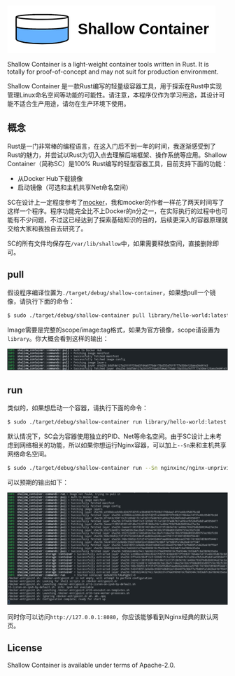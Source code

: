  

![Shallow Container](./docs/logo.png)

Shallow Container is a light-weight container tools written in Rust. It is totally for proof-of-concept and may not suit for production environment.

Shallow Container 是一款Rust编写的轻量级容器工具，用于探索在Rust中实现管理Linux命名空间等功能的可能性。请注意，本程序仅作为学习用途，其设计可能不适合生产用途，请勿在生产环境下使用。

## 概念

Rust是一门非常棒的编程语言，在这入门后不到一年的时间，我逐渐感受到了Rust的魅力，并尝试以Rust为切入点去理解后端框架、操作系统等应用。Shallow Container（简称SC）是100% Rust编写的轻型容器工具，目前支持下面的功能：

- 从Docker Hub下载镜像
- 启动镜像（可选和主机共享Net命名空间）

SC在设计上一定程度参考了[mocker](https://github.com/tonybaloney/mocker)，我和mocker的作者一样花了两天时间写了这样一个程序。程序功能完全比不上Docker的n分之一，在实际执行的过程中也可能有不少问题，不过这已经达到了探索基础知识的目的，后续更深入的容器原理就交给大家和我独自去研究了。

SC的所有文件均保存在`/var/lib/shallow`中，如果需要释放空间，直接删除即可。

## pull

假设程序编译位置为`./target/debug/shallow-container`，如果想pull一个镜像，请执行下面的命令：

```bash
$ sudo ./target/debug/shallow-container pull library/hello-world:latest
```

Image需要是完整的scope/image:tag格式，如果为官方镜像，scope请设置为`library`。你大概会看到这样的输出：

![Pull Hello World](./docs/screenshots/pull_hello_world.png)

## run

类似的，如果想启动一个容器，请执行下面的命令：

```bash
$ sudo ./target/debug/shallow-container run library/hello-world:latest
```

默认情况下，SC会为容器使用独立的PID、Net等命名空间。由于SC设计上未考虑到网络相关的功能，所以如果你想运行Nginx容器，可以加上`--Sn`来和主机共享网络命名空间。

```bash
$ sudo ./target/debug/shallow-container run --Sn nginxinc/nginx-unprivileged:latest
```

可以预期的输出如下：

![Run Nginx](./docs/screenshots/run_nginx.png)

同时你可以访问`http://127.0.0.1:8080`，你应该能够看到Nginx经典的默认网页。

## License

Shallow Container is available under terms of Apache-2.0.
